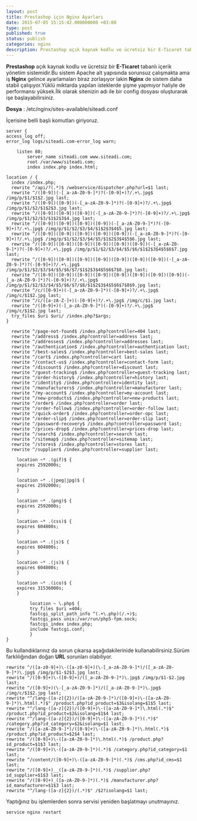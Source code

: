 ```yaml
---
layout: post
title: Prestashop için Nginx Ayarları
date: 2015-07-05 15:15:42.000000000 +03:00
type: post
published: true
status: publish
categories: nginx
description: Prestashop açık kaynak kodlu ve ücretsiz bir E-Ticaret tabanlı içerik yönetim sistemidir.Bu sistem Apache alt yapısında sorunsuz çalışmakta ama
---
```


**Prestashop** açık kaynak kodlu ve ücretsiz bir **E-Ticaret** tabanlı içerik yönetim sistemidir.Bu sistem Apache alt yapısında sorunsuz çalışmakta ama iş **Nginx** gelince ayarlamaları biraz zorlaşıyor lakin **Nginx** de sistem daha stabil çalışıyor.Yüklü miktarda yapılan isteklerde şişme yapmıyor haliyle de performansı yüksek.İlk olarak sitenizin adı ile bir config dosyası oluşturarak işe başlayabilirsiniz.

**Dosya** : /etc/nginx/sites-available/siteadi.conf

İçerisine belli başlı komutları giriyoruz.

    server {
    access_log off;
    error_log logs/siteadi.com-error_log warn;

    	listen 80;
            server_name siteadi.com www.siteadi.com;
            root /var/www/siteadi.com;
            index index.php index.html;

    location / {
      index /index.php;
      rewrite ^/api/?(.*)$ /webservice/dispatcher.php?url=$1 last;
      rewrite ^/([0-9])(-[_a-zA-Z0-9-]*)?(-[0-9]+)?/.+\.jpg$ /img/p/$1/$1$2.jpg last;
      rewrite ^/([0-9])([0-9])(-[_a-zA-Z0-9-]*)?(-[0-9]+)?/.+\.jpg$ /img/p/$1/$2/$1$2$3.jpg last;
      rewrite ^/([0-9])([0-9])([0-9])(-[_a-zA-Z0-9-]*)?(-[0-9]+)?/.+\.jpg$ /img/p/$1/$2/$3/$1$2$3$4.jpg last;
      rewrite ^/([0-9])([0-9])([0-9])([0-9])(-[_a-zA-Z0-9-]*)?(-[0-9]+)?/.+\.jpg$ /img/p/$1/$2/$3/$4/$1$2$3$4$5.jpg last;
      rewrite ^/([0-9])([0-9])([0-9])([0-9])([0-9])(-[_a-zA-Z0-9-]*)?(-[0-9]+)?/.+\.jpg$ /img/p/$1/$2/$3/$4/$5/$1$2$3$4$5$6.jpg last;
      rewrite ^/([0-9])([0-9])([0-9])([0-9])([0-9])([0-9])(-[_a-zA-Z0-9-]*)?(-[0-9]+)?/.+\.jpg$ /img/p/$1/$2/$3/$4/$5/$6/$1$2$3$4$5$6$7.jpg last;
      rewrite ^/([0-9])([0-9])([0-9])([0-9])([0-9])([0-9])([0-9])(-[_a-zA-Z0-9-]*)?(-[0-9]+)?/.+\.jpg$ /img/p/$1/$2/$3/$4/$5/$6/$7/$1$2$3$4$5$6$7$8.jpg last;
      rewrite ^/([0-9])([0-9])([0-9])([0-9])([0-9])([0-9])([0-9])([0-9])(-[_a-zA-Z0-9-]*)?(-[0-9]+)?/.+\.jpg$ /img/p/$1/$2/$3/$4/$5/$6/$7/$8/$1$2$3$4$5$6$7$8$9.jpg last;
      rewrite ^/c/([0-9]+)(-[_a-zA-Z0-9-]*)(-[0-9]+)?/.+\.jpg$ /img/c/$1$2.jpg last;
      rewrite ^/c/([a-zA-Z-]+)(-[0-9]+)?/.+\.jpg$ /img/c/$1.jpg last;
      rewrite ^/([0-9]+)(-[_a-zA-Z0-9-]*)(-[0-9]+)?/.+\.jpg$ /img/c/$1$2.jpg last;
      try_files $uri $uri/ /index.php?$args;
    }

      rewrite ^/page-not-found$ /index.php?controller=404 last;
      rewrite ^/address$ /index.php?controller=address last;
      rewrite ^/addresses$ /index.php?controller=addresses last;
      rewrite ^/authentication$ /index.php?controller=authentication last;
      rewrite ^/best-sales$ /index.php?controller=best-sales last;
      rewrite ^/cart$ /index.php?controller=cart last;
      rewrite ^/contact-us$ /index.php?controller=contact-form last;
      rewrite ^/discount$ /index.php?controller=discount last;
      rewrite ^/guest-tracking$ /index.php?controller=guest-tracking last;
      rewrite ^/order-history$ /index.php?controller=history last;
      rewrite ^/identity$ /index.php?controller=identity last;
      rewrite ^/manufacturers$ /index.php?controller=manufacturer last;
      rewrite ^/my-account$ /index.php?controller=my-account last;
      rewrite ^/new-products$ /index.php?controller=new-products last;
      rewrite ^/order$ /index.php?controller=order last;
      rewrite ^/order-follow$ /index.php?controller=order-follow last;
      rewrite ^/quick-order$ /index.php?controller=order-opc last;
      rewrite ^/order-slip$ /index.php?controller=order-slip last;
      rewrite ^/password-recovery$ /index.php?controller=password last;
      rewrite ^/prices-drop$ /index.php?controller=prices-drop last;
      rewrite ^/search$ /index.php?controller=search last;
      rewrite ^/sitemap$ /index.php?controller=sitemap last;
      rewrite ^/stores$ /index.php?controller=stores last;
      rewrite ^/supplier$ /index.php?controller=supplier last;

    	location ~* .(gif)$ {
    	expires 2592000s;
    	}

    	location ~* .(jpeg|jpg)$ {
    	expires 2592000s;
    	}

    	location ~* .(png)$ {
    	expires 2592000s;
    	}

    	location ~* .(css)$ {
    	expires 604800s;
    	}

    	location ~* .(js)$ {
    	expires 604800s;
    	}

    	location ~* .(js)$ {
    	expires 604800s;
    	}

    	location ~* .(ico)$ {
    	expires 31536000s;
    	}

             location ~ \.php$ {
             try_files $uri =404;
             fastcgi_split_path_info ^(.+\.php)(/.+)$;
             fastcgi_pass unix:/var/run/php5-fpm.sock;
             fastcgi_index index.php;
             include fastcgi.conf;
             }
    }

Bu kullandıklarınız da sorun çıkarsa aşağıdakilerinide kullanabilirsiniz.Sürüm farklılığından doğan **URL** sorunları olabiliyor.

    rewrite ^/([a-z0-9]+)\-([a-z0-9]+)(\-[_a-zA-Z0-9-]*)/([_a-zA-Z0-9-]*)\.jpg$ /img/p/$1-$2$3.jpg last;
    rewrite ^/([0-9]+)\-([0-9]+)/([_a-zA-Z0-9-]*)\.jpg$ /img/p/$1-$2.jpg last;
    rewrite ^/([0-9]+)(\-[_a-zA-Z0-9-]*)/([_a-zA-Z0-9-]*)\.jpg$ /img/c/$1$2.jpg last;
    rewrite "^/lang-([a-z]{2})/([a-zA-Z0-9-]*)/([0-9]+)\-([a-zA-Z0-9-]*)\.html(.*)$" /product.php?id_product=$3&isolang=$1$5 last;
    rewrite "^/lang-([a-z]{2})/([0-9]+)\-([a-zA-Z0-9-]*)\.html(.*)$" /product.php?id_product=$2&isolang=$1$4 last;
    rewrite "^/lang-([a-z]{2})/([0-9]+)\-([a-zA-Z0-9-]*)(.*)$" /category.php?id_category=$2&isolang=$1 last;
    rewrite ^/([a-zA-Z0-9-]*)/([0-9]+)\-([a-zA-Z0-9-]*)\.html(.*)$ /product.php?id_product=$2$4 last;
    rewrite ^/([0-9]+)\-([a-zA-Z0-9-]*)\.html(.*)$ /product.php?id_product=$1$3 last;
    rewrite ^/([0-9]+)\-([a-zA-Z0-9-]*)(.*)$ /category.php?id_category=$1 last;
    rewrite ^/content/([0-9]+)\-([a-zA-Z0-9-]*)(.*)$ /cms.php?id_cms=$1 last;
    rewrite ^/([0-9]+)__([a-zA-Z0-9-]*)(.*)$ /supplier.php?id_supplier=$1$3 last;
    rewrite ^/([0-9]+)_([a-zA-Z0-9-]*)(.*)$ /manufacturer.php?id_manufacturer=$1$3 last;
    rewrite "^/lang-([a-z]{2})/(.*)$" /$2?isolang=$1 last;

Yaptığınız bu işlemlerden sonra servisi yeniden başlatmayı unutmayınız.

    service nginx restart
